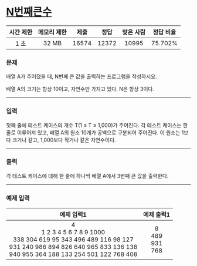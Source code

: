 # [N번째큰수](https://www.acmicpc.net/problem/2693)

<div align = center>

| 시간 제한 | 메모리 제한 | 제출  | 정답  | 맞은 사람 | 정답 비율 |
| :-------: | :---------: | :---: | :---: | :-------: | :-------: |
|   1 초    |    32 MB    | 16574 | 12372 |   10995   |  75.702%  |

</div>

### 문제

배열 A가 주어졌을 때, N번째 큰 값을 출력하는 프로그램을 작성하시오.

배열 A의 크기는 항상 10이고, 자연수만 가지고 있다. N은 항상 3이다.

---

### 입력

첫째 줄에 테스트 케이스의 개수 T(1 ≤ T ≤ 1,000)가 주어진다. 각 테스트 케이스는 한 줄로 이루어져 있고, 배열 A의 원소 10개가 공백으로 구분되어 주어진다. 이 원소는 1보다 크거나 같고, 1,000보다 작거나 같은 자연수이다.

---

### 출력

각 테스트 케이스에 대해 한 줄에 하나씩 배열 A에서 3번째 큰 값을 출력한다.

---

### 예제 입력

|                                                                           예제 입력1                                                                           |        예제 출력1         |
| :------------------------------------------------------------------------------------------------------------------------------------------------------------: | :-----------------------: |
| 4<br/>1 2 3 4 5 6 7 8 9 1000<br/>338 304 619 95 343 496 489 116 98 127<br/>931 240 986 894 826 640 965 833 136 138<br/>940 955 364 188 133 254 501 122 768 408 | 8<br/>489<br/>931<br/>768 |
